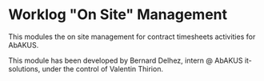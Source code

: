 # Worklog "On Site" Management

This modules the on site management for contract timesheets activities for AbAKUS.

This module has been developed by Bernard Delhez, intern @ AbAKUS it-solutions, under the control of Valentin Thirion.
